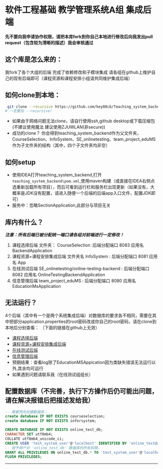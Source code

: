 ﻿# 软件工程基础 教学管理系统A组 集成后端
**先不要向我申请协作权限，请把本库fork到你自己本地进行修改后向我发出pull request（包含较为清晰的描述）我会审核通过**
## 这个库是怎么来的：
我fork了各个大组的后端 完成了依赖修改和子模块集成 请各组在github上维护自己的现有后端即可（课程资源和课程安排小组请共同维护集成后端）
## 如何clone到本地：
```bash
 git clone --recursive https://github.com/key88cb/Teaching_system_backend.git
# 一定要加 --recursive!
```
- 如果由于网络问题无法clone，请自行使用ssh,github desktop或下载压缩包(不建议使用魔法 建议使用ZJUWLAN(非secure))
- 成功的clone？ 你会得到teaching_system_backend作为父文件夹，CourseSelection、InfoSystem、SE_onlinetesting、team_project_eduMS作为子文件夹的结构（其中，四个子文件夹均非空）
## 如何setup 
- 使用IDEA打开teaching_system_backend,打开 ``teaching_system_backend\pom.xml``,使用maven构建（或直接在IDEA右侧点选重新加载所有项目），而后可看到运行栏和服务栏出现更新（如果没有，大概率是JDK没有配置，请进入随便一个后端的后端app入口文件，配置JDK即可）
- 服务中：忽略SectionApplication,此部分与项目无关
## 库内有什么？
***注意：所有后端已被分配统一端口请各组对前端进行一定修改！***
1. 课程选择后端 文件夹： CourseSelection :后端分配端口 8083 应用名 BackendApplication
2. 课程资源+课程安排集成后端 文件夹名 InfoSystem : 后端分配端口 8081 应用名 App 
3. 在线测试后端 SE_onlinetesting/online-testing-backend : 后端分配端口 8082 应用名 OnlineTestingBackendApplication
4. 信息管理后端 team_project_eduMS : 后端分配端口 8080 应用名 EducationMsApplication
## 无法运行？
4个后端（其中有一个是两个系统集成后端）对数据库的要求各不相同，需要在其中把部分application.properties的root密码改成你自己的root密码，请在clone到本地后分别查看：
（下面的链接在github上无效）
- [课程选择后端](CourseSelection/src/main/resources/application.properties)
- [课程资源+课程安排集成后端](InfoSystem/src/main/resources/application.properties)
- [在线测试后端](SE_onlinetesting/online-testing-backend/src/main/resources/application.properties)
- [信息管理后端](team_project_eduMS/src/main/resources/application.properties)
- 预期结果：查看log除了EducationMSAppication因为类缺失错误无法运行以外,其余均可运行
- 如果遇到问题请联系我（在线测试组组长）
## 配置数据库（不完善，执行下方操作后仍可能出问题，请在解决报错后把描述发给我）
```sql
-- 需要预先创建数据库：
create database IF NOT EXISTS courseselection;
create database IF NOT EXISTS inforsystem;

CREATE DATABASE IF NOT EXISTS online_test_db;
CHARACTER SET utf8mb4;
COLLATE utf8mb4_unicode_ci;
CREATE USER 'test_system_user'@'localhost' IDENTIFIED BY 'online_test@a758';
-- 授予用户对 'online_test_db' 数据库的所有权限。
GRANT ALL PRIVILEGES ON online_test_db.* TO 'test_system_user'@'localhost';
FLUSH PRIVILEGES;
```
---

